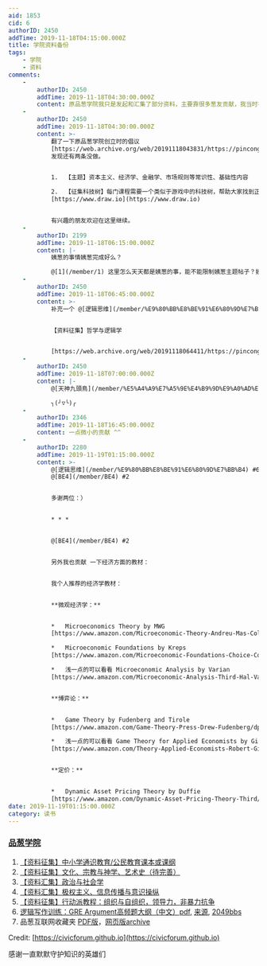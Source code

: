 ```yaml
---
aid: 1853
cid: 6
authorID: 2450
addTime: 2019-11-18T04:15:00.000Z
title: 学院资料备份
tags:
    - 学院
    - 资料
comments:
    -
        authorID: 2450
        addTime: 2019-11-18T04:30:00.000Z
        content: 原品葱学院我只是发起和汇集了部分资料，主要靠很多葱友贡献，我当时在页内列出了绝大部分贡献者ID，可能有少数遗漏。
    -
        authorID: 2450
        addTime: 2019-11-18T04:30:00.000Z
        content: >-
            翻了一下原品葱学院创立时的倡议
            [https://web.archive.org/web/20191118043831/https://pincong.rocks/article/4522](https://web.archive.org/web/20191118043831/https://pincong.rocks/article/4522)
            发现还有两条没做。


            1.  【主题】资本主义、经济学、金融学、市场规则等常识性、基础性内容

            2.  【征集科技树】每门课程需要一个类似于游戏中的科技树，帮助大家找到正确入门与进阶路径，画图工具
            [https://www.draw.io](https://www.draw.io)


            有兴趣的朋友欢迎在这里继续。
    -
        authorID: 2199
        addTime: 2019-11-18T06:15:00.000Z
        content: |-
            姨葱的事情姨葱完成好么？

            @[1](/member/1) 这里怎么天天都是姨葱的事，能不能限制姨葱主题帖子？姨葱的事姨葱讨论姨葱解决。
    -
        authorID: 2450
        addTime: 2019-11-18T06:45:00.000Z
        content: >-
            补充一个 @[逻辑思维](/member/%E9%80%BB%E8%BE%91%E6%80%9D%E7%BB%B4) 漏掉的


            【资料征集】哲学与逻辑学


            [https://web.archive.org/web/20191118064411/https://pincong.rocks/article/6880](https://web.archive.org/web/20191118064411/https://pincong.rocks/article/6880)
    -
        authorID: 2450
        addTime: 2019-11-18T07:00:00.000Z
        content: |-
            @[天神九頭鳥](/member/%E5%A4%A9%E7%A5%9E%E4%B9%9D%E9%A0%AD%E9%B3%A5) #3

            ╮(╯▽╰)╭
    -
        authorID: 2346
        addTime: 2019-11-18T16:45:00.000Z
        content: 一点微小的贡献 ^^
    -
        authorID: 2280
        addTime: 2019-11-19T01:15:00.000Z
        content: >-
            @[逻辑思维](/member/%E9%80%BB%E8%BE%91%E6%80%9D%E7%BB%B4) #6
            @[BE4](/member/BE4) #2


            多谢两位：）


            * * *


            @[BE4](/member/BE4) #2


            另外我也贡献 一下经济方面的教材：


            我个人推荐的经济学教材：


            **微观经济学：**


            *   Microeconomics Theory by MWG
            [https://www.amazon.com/Microeconomic-Theory-Andreu-Mas-Colell/dp/0195073401](https://www.amazon.com/Microeconomic-Theory-Andreu-Mas-Colell/dp/0195073401)

            *   Microeconomic Foundations by Kreps
            [https://www.amazon.com/Microeconomic-Foundations-Choice-Competitive-Markets/dp/0691155836](https://www.amazon.com/Microeconomic-Foundations-Choice-Competitive-Markets/dp/0691155836)

            *   浅一点的可以看看 Microeconomic Analysis by Varian
            [https://www.amazon.com/Microeconomic-Analysis-Third-Hal-Varian/dp/0393957357](https://www.amazon.com/Microeconomic-Analysis-Third-Hal-Varian/dp/0393957357)


            **博弈论：**


            *   Game Theory by Fudenberg and Tirole
            [https://www.amazon.com/Game-Theory-Press-Drew-Fudenberg/dp/0262061414](https://www.amazon.com/Game-Theory-Press-Drew-Fudenberg/dp/0262061414)

            *   浅一点的可以看看 Game Theory for Applied Economists by Gibbons
            [https://www.amazon.com/Theory-Applied-Economists-Robert-Gibbons/dp/0691003955](https://www.amazon.com/Theory-Applied-Economists-Robert-Gibbons/dp/0691003955)


            **定价：**


            *   Dynamic Asset Pricing Theory by Duffie
            [https://www.amazon.com/Dynamic-Asset-Pricing-Theory-Third/dp/069109022X](https://www.amazon.com/Dynamic-Asset-Pricing-Theory-Third/dp/069109022X)
date: 2019-11-19T01:15:00.000Z
category: 读书
---
```


### [](#%E5%93%81%E8%91%B1%E5%AD%A6%E9%99%A2)[品葱学院](https://pincong.rocks/explore/category-13)

1.  [【资料征集】中小学通识教育/公民教育课本或课纲](https://civicforum.github.io/collection/general_education.html)
2.  [【资料征集】文化、宗教与神学、艺术史（待完善）](https://civicforum.github.io/collection/culture_religion_theology_art_history_guide.html)
3.  [【资料汇集】政治与社会学](https://civicforum.github.io/collection/politics_sociology_guide.html)
4.  [【资料汇集】极权主义、信息传播与意识操纵](https://civicforum.github.io/collection/totalitarianism_mass_communication_manipulation.html)
5.  [【资料征集】行动派教程：组织与自组织，领导力，非暴力抗争](https://civicforum.github.io/collection/activists.html)
6.  [逻辑写作训练：GRE Argument高频题大纲（中文）pdf](https://civicforum.github.io/pdf/gre_argument_outline.pdf), [来源](https://github.com/Zhouzhiling/GRE/), [2049bbs](https://2049bbs.xyz/t/1602)
7.  品葱互联网收藏夹 [PDF版](https://civicforum.github.io/collection/pincong_rocks_article_2219.pdf)，[网页版archive](https://web.archive.org/web/*/https://pincong.rocks/article/2219)

Credit: [https://civicforum.github.io](https://civicforum.github.io)

感谢一直默默守护知识的英雄们
